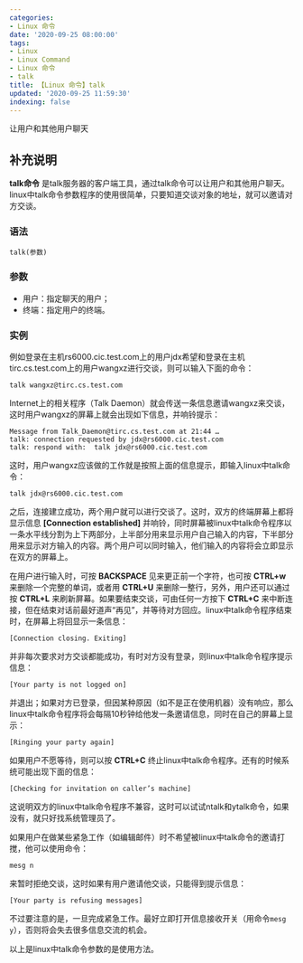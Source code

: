 ```yaml
---
categories:
- Linux 命令
date: '2020-09-25 08:00:00'
tags:
- Linux
- Linux Command
- Linux 命令
- talk
title: 【Linux 命令】talk
updated: '2020-09-25 11:59:30'
indexing: false
---
```


让用户和其他用户聊天

## 补充说明

**talk命令** 是talk服务器的客户端工具，通过talk命令可以让用户和其他用户聊天。linux中talk命令参数程序的使用很简单，只要知道交谈对象的地址，就可以邀请对方交谈。

###  语法

```shell
talk(参数)
```

###  参数

*   用户：指定聊天的用户；
*   终端：指定用户的终端。

###  实例

例如登录在主机rs6000.cic.test.com上的用户jdx希望和登录在主机tirc.cs.test.com上的用户wangxz进行交谈，则可以输入下面的命令：

```shell
talk wangxz@tirc.cs.test.com
```

Internet上的相关程序（Talk Daemon）就会传送一条信息邀请wangxz来交谈，这时用户wangxz的屏幕上就会出现如下信息，并响铃提示：

```shell
Message from Talk_Daemon@tirc.cs.test.com at 21:44 …
talk: connection requested by jdx@rs6000.cic.test.com
talk: respond with:  talk jdx@rs6000.cic.test.com
```

这时，用户wangxz应该做的工作就是按照上面的信息提示，即输入linux中talk命令：

```shell
talk jdx@rs6000.cic.test.com
```

之后，连接建立成功，两个用户就可以进行交谈了。这时，双方的终端屏幕上都将显示信息 **[Connection established]** 并响铃，同时屏幕被linux中talk命令程序以一条水平线分割为上下两部分，上半部分用来显示用户自己输入的内容，下半部分用来显示对方输入的内容。两个用户可以同时输入，他们输入的内容将会立即显示在双方的屏幕上。

在用户进行输入时，可按 **BACKSPACE** 见来更正前一个字符，也可按 **CTRL+w** 来删除一个完整的单词，或者用 **CTRL+U** 来删除一整行，另外，用户还可以通过按 **CTRL+L** 来刷新屏幕。如果要结束交谈，可由任何一方按下 **CTRL+C** 来中断连接，但在结束对话前最好道声“再见”，并等待对方回应。linux中talk命令程序结束时，在屏幕上将回显示一条信息：

```shell
[Connection closing. Exiting]
```

并非每次要求对方交谈都能成功，有时对方没有登录，则linux中talk命令程序提示信息：

```shell
[Your party is not logged on]
```

并退出；如果对方已登录，但因某种原因（如不是正在使用机器）没有响应，那么linux中talk命令程序将会每隔10秒钟给他发一条邀请信息，同时在自己的屏幕上显示：

```shell
[Ringing your party again]
```

如果用户不愿等待，则可以按 **CTRL+C** 终止linux中talk命令程序。还有的时候系统可能出现下面的信息：

```shell
[Checking for invitation on caller’s machine]
```

这说明双方的linux中talk命令程序不兼容，这时可以试试ntalk和ytalk命令，如果没有，就只好找系统管理员了。

如果用户在做某些紧急工作（如编辑邮件）时不希望被linux中talk命令的邀请打搅，他可以使用命令：

```shell
mesg n
```

来暂时拒绝交谈，这时如果有用户邀请他交谈，只能得到提示信息：

```shell
[Your party is refusing messages]
```

不过要注意的是，一旦完成紧急工作。最好立即打开信息接收开关（用命令`mesg y`），否则将会失去很多信息交流的机会。

以上是linux中talk命令参数的是使用方法。


<!-- Linux命令行搜索引擎：https://jaywcjlove.github.io/linux-command/ -->